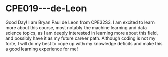 # CPE019---de-Leon

Good Day! I am Bryan Paul de Leon from CPE32S3. I am excited to learn more about this course, most notably the machine learning and data science topics, as I am deeply interested in learning more about this field, and possibly have it as my future career path. Although coding is not my forte, I will do my best to cope up with  my knowledge deficits and make this a good learning experience for me!
